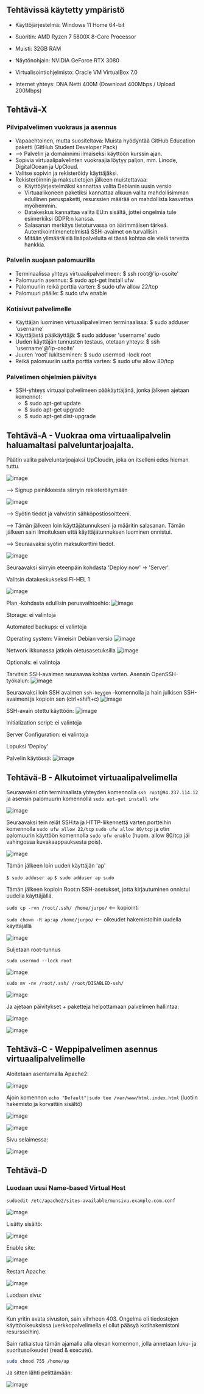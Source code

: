 ## Tehtävissä käytetty ympäristö

- Käyttöjärjestelmä: Windows 11 Home 64-bit
- Suoritin: AMD Ryzen 7 5800X 8-Core Processor
- Muisti: 32GB RAM
- Näytönohjain: NVIDIA GeForce RTX 3080
- Virtualisointiohjelmisto: Oracle VM VirtualBox 7.0

- Internet yhteys: DNA Netti 400M (Download 400Mbps / Upload 200Mbps)

## Tehtävä-X
### Pilvipalvelimen vuokraus ja asennus

- Vapaaehtoinen, mutta suositeltava: Muista hyödyntää GitHub Education paketti (GitHub Student Developer Pack)
- --> Palvelin ja domainnimi ilmaiseksi käyttöön kurssin ajan.
- Sopivia virtuaalipalvelinten vuokraajia löytyy paljon, mm. Linode, DigitalOcean ja UpCloud.
- Valitse sopivin ja rekisteröidy käyttäjäksi.
- Rekisteröinnin ja maksutietojen jälkeen muistettavaa:
    - Käyttöjärjestelmäksi kannattaa valita Debianin uusin versio
    - Virtuaalikoneen paketiksi kannattaa alkuun valita mahdollisimman edullinen peruspaketti, resurssien määrää on mahdollista kasvattaa myöhemmin.
    - Datakeskus kannattaa valita EU:n sisältä, jottei ongelmia tule esimerkiksi GDPR:n kanssa.
    - Salasanan merkitys tietoturvassa on äärimmäisen tärkeä. Autentikointimenetelmistä SSH-avaimet on turvallisin.
    - Mitään ylimääräisiä lisäpalveluita ei tässä kohtaa ole vielä tarvetta hankkia.

### Palvelin suojaan palomuurilla

- Terminaalissa yhteys virtuaalipalvelimeen: $ ssh root@'ip-osoite'
- Palomuurin asennus: $ sudo apt-get install ufw
- Palomuuriin reikä porttia varten: $ sudo ufw allow 22/tcp
- Palomuuri päälle: $ sudo ufw enable

### Kotisivut palvelimelle

- Käyttäjän luominen virtuaalipalvelimen terminaalissa: $ sudo adduser 'username'
- Käyttäjästä pääkäyttäjä: $ sudo adduser 'username' sudo
- Uuden käyttäjän tunnusten testaus, otetaan yhteys: $ ssh 'username'@'ip-osoite'
- Juuren 'root' lukitseminen: $ sudo usermod -lock root
- Reikä palomuuriin uutta porttia varten: $ sudo ufw allow 80/tcp

### Palvelimen ohjelmien päivitys

- SSH-yhteys virtuaalipalvelimeen pääkäyttäjänä, jonka jälkeen ajetaan komennot:
  - $ sudo apt-get update
  - $ sudo apt-get upgrade
  - $ sudo apt-get dist-upgrade

## Tehtävä-A - Vuokraa oma virtuaalipalvelin haluamaltasi palveluntarjoajalta.

Päätin valita palveluntarjoajaksi UpCloudin, joka on itselleni edes hieman tuttu.

![image](https://github.com/user-attachments/assets/e18ad7d6-f74b-442a-b349-4ce40002ad77)

--> Signup painikkeesta siirryin rekisteröitymään

![image](https://github.com/user-attachments/assets/cc42683a-295d-43db-8f73-2dedf83098c4)

--> Syötin tiedot ja vahvistin sähköpostiosoitteeni.

--> Tämän jälkeen loin käyttäjätunnukseni ja määritin salasanan. Tämän jälkeen sain ilmoituksen että käyttäjätunnuksen luominen onnistui.

--> Seuraavaksi syötin maksukorttini tiedot.

![image](https://github.com/user-attachments/assets/5c310c1f-4771-4fc9-acec-36b42c65200d)

Seuraavaksi siirryin eteenpäin kohdasta 'Deploy now' -> 'Server'.

Valitsin datakeskukseksi FI-HEL 1

![image](https://github.com/user-attachments/assets/3d9fc55b-6098-4db9-8c7e-76facfd9cc1b)

Plan -kohdasta edullisin perusvaihtoehto:
![image](https://github.com/user-attachments/assets/a1d676eb-a241-4454-8762-9d56937bd44a)

Storage: ei valintoja

Automated backups: ei valintoja

Operating system: Viimeisin Debian versio
![image](https://github.com/user-attachments/assets/60d5e730-111b-4001-9e76-392d1cb01399)

Network ikkunassa jatkoin oletusasetuksilla
![image](https://github.com/user-attachments/assets/3a5b8440-6daf-4f1f-aca8-9a8b8bc2e5d9)

Optionals: ei valintoja

Tarvitsin SSH-avaimen seuraavaa kohtaa varten. Asensin OpenSSH-työkalun:
![image](https://github.com/user-attachments/assets/b3987b5e-18c4-41c3-8d8a-a876240736d0)

Seuraavaksi loin SSH avaimen ```ssh-keygen``` -komennolla ja hain julkisen SSH-avaimeni ja kopioin sen (ctrl+shift+c) 
![image](https://github.com/user-attachments/assets/c0373efe-9f41-46ae-ab89-19ce4c8ba833)

SSH-avain otettu käyttöön:
![image](https://github.com/user-attachments/assets/0fb8cb3b-2a14-4611-9d88-14eb324662d1)

Initialization script: ei valintoja

Server Configuration: ei valintoja

Lopuksi 'Deploy'

Palvelin käytössä:
![image](https://github.com/user-attachments/assets/eb55a832-bc4b-4886-b7d5-04015ecbb915)

## Tehtävä-B - Alkutoimet virtuaalipalvelimella

Seuraavaksi otin terminaalista yhteyden komennolla ```ssh root@94.237.114.12``` ja asensin palomuurin komennolla ```sudo apt-get install ufw```

![image](https://github.com/user-attachments/assets/bf2ab3e9-5b29-494c-8a97-734d83b0a21b)

Seuraavaksi tein reiät SSH:ta ja HTTP-liikennettä varten portteihin komennolla ```sudo ufw allow 22/tcp``` ```sudo ufw allow 80/tcp``` ja otin palomuurin käyttöön komennolla ```sudo ufw enable```
(huom. allow 80/tcp jäi vahingossa kuvakaappauksesta pois).

![image](https://github.com/user-attachments/assets/1e54d86e-c03d-4eee-914d-c882223e1506)

Tämän jälkeen loin uuden käyttäjän 'ap'

```$ sudo adduser ap```
```$ sudo adduser ap sudo```

Tämän jälkeen kopioin Root:n SSH-asetukset, jotta kirjautuminen onnistui uudella käyttäjällä.

```sudo cp -rvn /root/.ssh/ /home/jurpo/``` <-- kopiointi

```sudo chown -R ap:ap /home/jurpo/``` <-- oikeudet hakemistoihin uudella käyttäjällä

![image](https://github.com/user-attachments/assets/7a5e2b4b-3f0d-447d-a27c-bd3104bb8da2)

Suljetaan root-tunnus

```sudo usermod --lock root```

![image](https://github.com/user-attachments/assets/7b7425ab-6e2b-4448-89e4-1165d0597cd4)

```sudo mv -nv /root/.ssh/ /root/DISABLED-ssh/```

![image](https://github.com/user-attachments/assets/7b5edf2d-037e-4006-a2aa-356b62175010)

Ja ajetaan päivitykset + paketteja helpottamaan palvelimen hallintaa:

![image](https://github.com/user-attachments/assets/78613062-0b0f-4a83-8d63-9959aa73d31e)

![image](https://github.com/user-attachments/assets/9a59b9b4-ea6d-42d2-95a4-d5bda0fff513)



## Tehtävä-C - Weppipalvelimen asennus virtuaalipalvelimelle

Aloitetaan asentamalla Apache2:

![image](https://github.com/user-attachments/assets/ed6bbc42-fe83-4d9d-bb45-54b3bdec1e73)

Ajoin komennon ```echo "Default"|sudo tee /var/www/html.index.html``` (luotiin hakemisto ja korvattiin sisältö)

![image](https://github.com/user-attachments/assets/e5e9e0d9-a318-4851-91bb-d99e36d35cb8)

![image](https://github.com/user-attachments/assets/04efce9b-915d-4291-a7c9-b0a3924eeb7a)

Sivu selaimessa:

![image](https://github.com/user-attachments/assets/1a9df973-1bc7-4646-8f74-e0a0f0d786ec)

## Tehtävä-D

### Luodaan uusi Name-based Virtual Host

```sudoedit /etc/apache2/sites-available/munsivu.example.com.conf```

![image](https://github.com/user-attachments/assets/e1e70443-04f7-4e52-b31d-bb0c8fe05114)

Lisätty sisältö:

![image](https://github.com/user-attachments/assets/c64cedfd-a5b5-4018-b38e-5ffad493d507)

Enable site:

![image](https://github.com/user-attachments/assets/2b57efb2-9185-496b-906c-1c9075dda5e0)

Restart Apache:

![image](https://github.com/user-attachments/assets/05c3b5fd-8ad6-4de8-9ead-7421d2e36c35)

Luodaan sivu:

![image](https://github.com/user-attachments/assets/b6bec95b-83a6-4ae1-9295-3e70593fb9f6)

Kun yritin avata sivuston, sain vihrheen 403. Ongelma oli tiedostojen käyttöoikeuksissa (verkkopalvelimella ei ollut pääsyä kotihakemistoni resursseihin).

Sain ratkaistua tämän ajamalla alla olevan komennon, jolla annetaan luku- ja suoritusoikeudet (read & execute).

```bash
sudo chmod 755 /home/ap
```
Ja sitten lähti pelittämään:

![image](https://github.com/user-attachments/assets/c4e57c34-59e8-4002-bb77-c8733cdefa7e)

